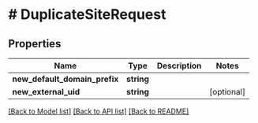 # # DuplicateSiteRequest

## Properties

Name | Type | Description | Notes
------------ | ------------- | ------------- | -------------
**new_default_domain_prefix** | **string** |  |
**new_external_uid** | **string** |  | [optional]

[[Back to Model list]](../../README.md#models) [[Back to API list]](../../README.md#endpoints) [[Back to README]](../../README.md)
